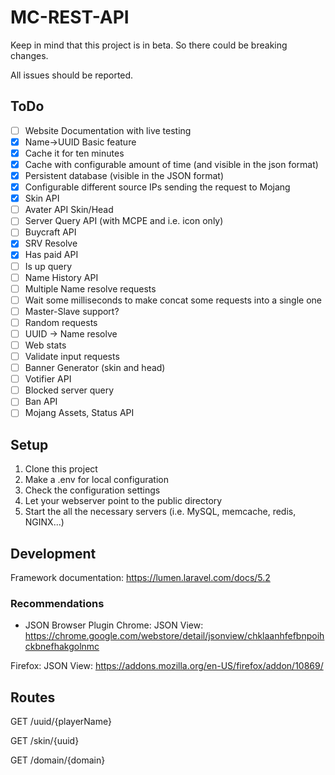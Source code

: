 # MC-REST-API

Keep in mind that this project is in beta. So there could be breaking changes.

All issues should be reported.

## ToDo

- [ ] Website Documentation with live testing
- [X] Name->UUID Basic feature
- [X] Cache it for ten minutes
- [X] Cache with configurable amount of time (and visible in the json format)
- [X] Persistent database (visible in the JSON format)
- [X] Configurable different source IPs sending the request to Mojang
- [X] Skin API
- [ ] Avater API Skin/Head
- [ ] Server Query API (with MCPE and i.e. icon only)
- [ ] Buycraft API
- [X] SRV Resolve
- [X] Has paid API
- [ ] Is up query
- [ ] Name History API
- [ ] Multiple Name resolve requests
- [ ] Wait some milliseconds to make concat some requests into a single one
- [ ] Master-Slave support?
- [ ] Random requests
- [ ] UUID -> Name resolve
- [ ] Web stats
- [ ] Validate input requests
- [ ] Banner Generator (skin and head)
- [ ] Votifier API
- [ ] Blocked server query
- [ ] Ban API
- [ ] Mojang Assets, Status API

## Setup

1. Clone this project
2. Make a .env for local configuration
3. Check the configuration settings
4. Let your webserver point to the public directory
5. Start the all the necessary servers (i.e. MySQL, memcache, redis, NGINX...)

## Development

Framework documentation: https://lumen.laravel.com/docs/5.2

### Recommendations

* JSON Browser Plugin
Chrome: JSON View:  https://chrome.google.com/webstore/detail/jsonview/chklaanhfefbnpoihckbnefhakgolnmc

Firefox: JSON View: https://addons.mozilla.org/en-US/firefox/addon/10869/

## Routes

GET /uuid/{playerName}

GET /skin/{uuid}

GET /domain/{domain}